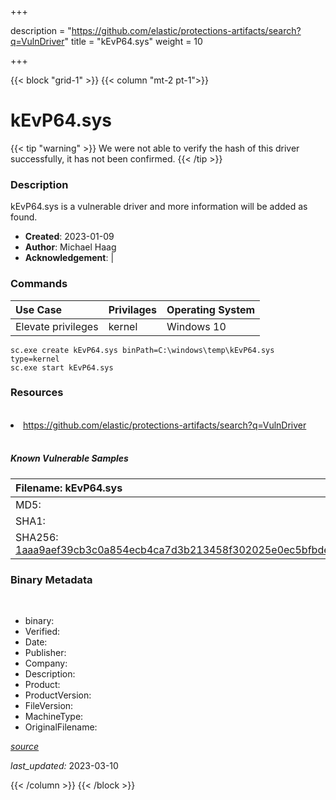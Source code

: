 +++

description = "https://github.com/elastic/protections-artifacts/search?q=VulnDriver"
title = "kEvP64.sys"
weight = 10

+++


{{< block "grid-1" >}}
{{< column "mt-2 pt-1">}}




# kEvP64.sys 


{{< tip "warning" >}}
We were not able to verify the hash of this driver successfully, it has not been confirmed.
{{< /tip >}}




### Description


kEvP64.sys is a vulnerable driver and more information will be added as found.


- **Created**: 2023-01-09
- **Author**: Michael Haag
- **Acknowledgement**:  | [](https://twitter.com/)

### Commands

| Use Case | Privilages | Operating System | 
|:---- | ---- | ---- |
| Elevate privileges | kernel | Windows 10 |

```
sc.exe create kEvP64.sys binPath=C:\windows\temp\kEvP64.sys type=kernel
sc.exe start kEvP64.sys
```

### Resources
<br>


<li><a href=" https://github.com/elastic/protections-artifacts/search?q=VulnDriver"> https://github.com/elastic/protections-artifacts/search?q=VulnDriver</a></li>


<br>


##### Known Vulnerable Samples

| Filename: kEvP64.sys |
|:---- |
|MD5: <a href="https://www.virustotal.com/gui/file/{&#39;Filename&#39;: &#39;kEvP64.sys&#39;, &#39;MD5&#39;: &#39;&#39;, &#39;SHA1&#39;: &#39;&#39;, &#39;SHA256&#39;: &#39;1aaa9aef39cb3c0a854ecb4ca7d3b213458f302025e0ec5bfbdef973cca9111c&#39;}"></a>|
|SHA1: <a href="https://www.virustotal.com/gui/file/{&#39;Filename&#39;: &#39;kEvP64.sys&#39;, &#39;MD5&#39;: &#39;&#39;, &#39;SHA1&#39;: &#39;&#39;, &#39;SHA256&#39;: &#39;1aaa9aef39cb3c0a854ecb4ca7d3b213458f302025e0ec5bfbdef973cca9111c&#39;}"></a>|
|SHA256: <a href="https://www.virustotal.com/gui/file/{&#39;Filename&#39;: &#39;kEvP64.sys&#39;, &#39;MD5&#39;: &#39;&#39;, &#39;SHA1&#39;: &#39;&#39;, &#39;SHA256&#39;: &#39;1aaa9aef39cb3c0a854ecb4ca7d3b213458f302025e0ec5bfbdef973cca9111c&#39;}">1aaa9aef39cb3c0a854ecb4ca7d3b213458f302025e0ec5bfbdef973cca9111c</a>|




### Binary Metadata
<br>

- binary: 
- Verified: 
- Date: 
- Publisher: 
- Company: 
- Description: 
- Product: 
- ProductVersion: 
- FileVersion: 
- MachineType: 
- OriginalFilename: 

[*source*](https://github.com/magicsword-io/LOLDrivers/tree/main/yaml/kevp64.sys.yml)

*last_updated:* 2023-03-10


{{< /column >}}
{{< /block >}}
